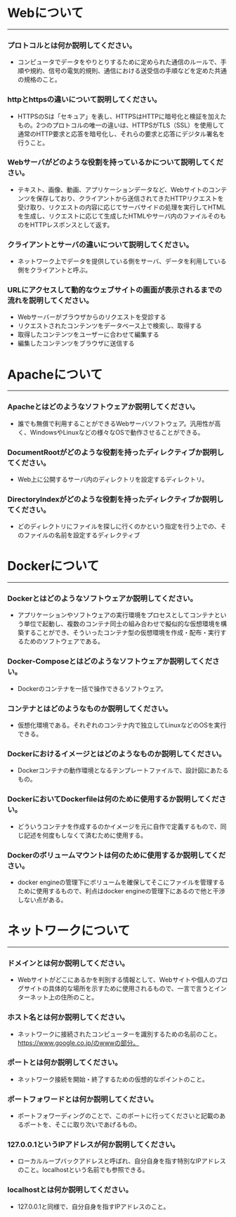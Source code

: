 # Webについて
---
### プロトコルとは何か説明してください。
- コンピュータでデータをやりとりするために定められた通信のルールで、手順や規約、信号の電気的規則、通信における送受信の手順などを定めた共通の規格のこと。


### httpとhttpsの違いについて説明してください。
- HTTPSのSは「セキュア」を表し、HTTPSはHTTPに暗号化と検証を加えたもの。2つのプロトコルの唯一の違いは、HTTPSがTLS（SSL）を使用して通常のHTTP要求と応答を暗号化し、それらの要求と応答にデジタル署名を行うこと。


### Webサーバがどのような役割を持っているかについて説明してください。
- テキスト、画像、動画、アプリケーションデータなど、Webサイトのコンテンツを保存しており、クライアントから送信されてきたHTTPリクエストを受け取り、リクエストの内容に応じてサーバサイドの処理を実行してHTMLを生成し、リクエストに応じて生成したHTMLやサーバ内のファイルそのものをHTTPレスポンスとして返す。


### クライアントとサーバの違いについて説明してください。
- ネットワーク上でデータを提供している側をサーバ、データを利用している側をクライアントと呼ぶ。


### URLにアクセスして動的なウェブサイトの画面が表示されるまでの流れを説明してください。
- Webサーバーがブラウザからのリクエストを受診する
- リクエストされたコンテンツをデータベース上で検索し、取得する
- 取得したコンテンツをユーザーに合わせて編集する
- 編集したコンテンツをブラウザに送信する


# Apacheについて
---
### Apacheとはどのようなソフトウェアか説明してください。
- 誰でも無償で利用することができるWebサーバソフトウェア。汎用性が高く、WindowsやLinuxなどの様々なOSで動作させることができる。


### DocumentRootがどのような役割を持ったディレクティブか説明してください。
- Web上に公開するサーバ内のディレクトリを設定するディレクトリ。


### DirectoryIndexがどのような役割を持ったディレクティブか説明してください。
- どのディレクトリにファイルを探しに行くのかという指定を行う上での、そのファイルの名前を設定するディレクティブ


# Dockerについて
---
### Dockerとはどのようなソフトウェアか説明してください。
- アプリケーションやソフトウェアの実行環境をプロセスとしてコンテナという単位で起動し、複数のコンテナ同士の組み合わせで擬似的な仮想環境を構築することができ、そういったコンテナ型の仮想環境を作成・配布・実行するためのソフトウェアである。


### Docker-Composeとはどのようなソフトウェアか説明してください。
- Dockerのコンテナを一括で操作できるソフトウェア。


### コンテナとはどのようなものか説明してください。
- 仮想化環境である。それぞれのコンテナ内で独立してLinuxなどのOSを実行できる。


### Dockerにおけるイメージとはどのようなものか説明してください。
- Dockerコンテナの動作環境となるテンプレートファイルで、設計図にあたるもの。


### DockerにおいてDockerfileは何のために使用するか説明してください。
- どういうコンテナを作成するのかイメージを元に自作で定義するもので、同じ記述を何度もしなくて済むために使用する。


### Dockerのボリュームマウントは何のために使用するか説明してください。
- docker engineの管理下にボリュームを確保してそこにファイルを管理するために使用するもので、利点はdocker engineの管理下にあるので他と干渉しない点がある。


# ネットワークについて
---
### ドメインとは何か説明してください。
- Webサイトがどこにあるかを判別する情報として、Webサイトや個人のブログサイトの具体的な場所を示すために使用されるもので、一言で言うとインターネット上の住所のこと。


### ホスト名とは何か説明してください。
- ネットワークに接続されたコンピューターを識別するための名前のこと。https://www.google.co.jp/のwwwの部分。


### ポートとは何か説明してください。
- ネットワーク接続を開始・終了するための仮想的なポイントのこと。


### ポートフォワードとは何か説明してください。
- ポートフォワーディングのことで、このポートに行ってくださいと記載のあるポートを、そこに取り次いであげるもの。


### 127.0.0.1というIPアドレスが何か説明してください。
- ローカルループバックアドレスと呼ばれ、自分自身を指す特別なIPアドレスのこと。localhostという名前でも参照できる。


### localhostとは何か説明してください。
- 127.0.0.1と同様で、自分自身を指すIPアドレスのこと。



